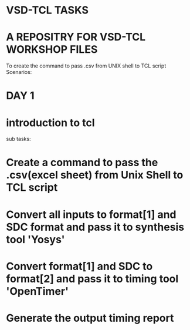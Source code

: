 # VSD-TCL TASKS
#  A REPOSITRY FOR VSD-TCL WORKSHOP FILES
To create the command to pass .csv from UNIX shell to TCL script Scenarios: 

# DAY 1
# introduction to tcl 
sub tasks:
# Create a command to pass the .csv(excel sheet) from Unix Shell to TCL script
# Convert all inputs to format[1] and SDC format and pass it to synthesis tool 'Yosys'
# Convert format[1] and SDC to format[2] and pass it to timing tool 'OpenTimer'
# Generate the output timing report
